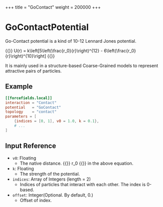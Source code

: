 +++
title = "GoContact"
weight = 200000
+++

# GoContactPotential

Go-Contact potential is a kind of 10-12 Lennard Jones potential.

{{<katex display>}}
U(r) = k\left[5\left(\frac{r_0}{r}\right)^{12} - 6\left(\frac{r_0}{r}\right)^{10}\right]
{{</katex>}}

It is mainly used in a structure-based Coarse-Grained models to represent attractive pairs of particles.

## Example

```toml
[[forcefields.local]]
interaction = "Contact"
potential   = "GoContact"
topology    = "contact"
parameters = [
    {indices = [0, 1], v0 = 1.0, k = 0.1},
    # ...
]
```

## Input Reference

- `v0`: Floating
  - The native distance. {{<katex>}} r_0 {{</katex>}} in the above equation.
- `k`: Floating
  - The strength of the potential.
- `indices`: Array of Integers (length = 2)
  - Indices of particles that interact with each other. The index is 0-based.
- `offset`: Integer(Optional. By default, 0.)
  - Offset of index.
